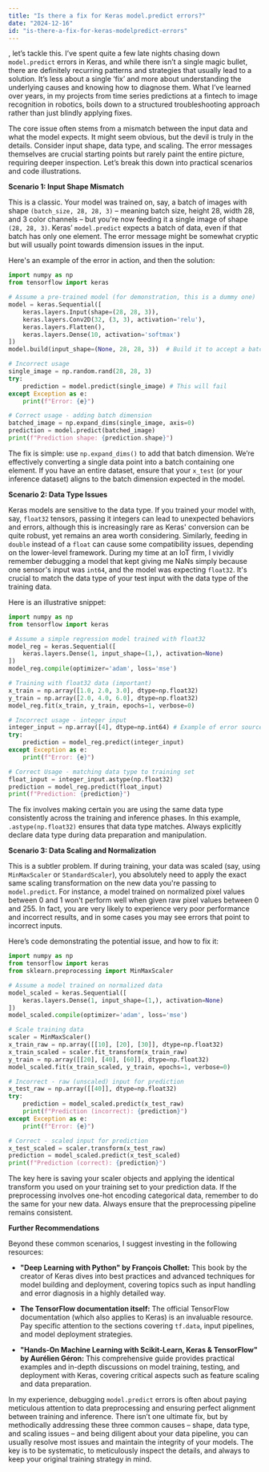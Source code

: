 ```yaml
---
title: "Is there a fix for Keras model.predict errors?"
date: "2024-12-16"
id: "is-there-a-fix-for-keras-modelpredict-errors"
---
```


, let’s tackle this. I’ve spent quite a few late nights chasing down `model.predict` errors in Keras, and while there isn’t a single magic bullet, there are definitely recurring patterns and strategies that usually lead to a solution. It’s less about a single ‘fix’ and more about understanding the underlying causes and knowing how to diagnose them. What I’ve learned over years, in my projects from time series predictions at a fintech to image recognition in robotics, boils down to a structured troubleshooting approach rather than just blindly applying fixes.

The core issue often stems from a mismatch between the input data and what the model expects. It might seem obvious, but the devil is truly in the details. Consider input shape, data type, and scaling. The error messages themselves are crucial starting points but rarely paint the entire picture, requiring deeper inspection. Let’s break this down into practical scenarios and code illustrations.

**Scenario 1: Input Shape Mismatch**

This is a classic. Your model was trained on, say, a batch of images with shape `(batch_size, 28, 28, 3)` – meaning batch size, height 28, width 28, and 3 color channels – but you're now feeding it a single image of shape `(28, 28, 3)`. Keras’ `model.predict` expects a batch of data, even if that batch has only one element. The error message might be somewhat cryptic but will usually point towards dimension issues in the input.

Here's an example of the error in action, and then the solution:

```python
import numpy as np
from tensorflow import keras

# Assume a pre-trained model (for demonstration, this is a dummy one)
model = keras.Sequential([
    keras.layers.Input(shape=(28, 28, 3)),
    keras.layers.Conv2D(32, (3, 3), activation='relu'),
    keras.layers.Flatten(),
    keras.layers.Dense(10, activation='softmax')
])
model.build(input_shape=(None, 28, 28, 3))  # Build it to accept a batch

# Incorrect usage
single_image = np.random.rand(28, 28, 3)
try:
    prediction = model.predict(single_image) # This will fail
except Exception as e:
    print(f"Error: {e}")

# Correct usage - adding batch dimension
batched_image = np.expand_dims(single_image, axis=0)
prediction = model.predict(batched_image)
print(f"Prediction shape: {prediction.shape}")
```

The fix is simple: use `np.expand_dims()` to add that batch dimension. We’re effectively converting a single data point into a batch containing one element. If you have an entire dataset, ensure that your `x_test` (or your inference dataset) aligns to the batch dimension expected in the model.

**Scenario 2: Data Type Issues**

Keras models are sensitive to the data type. If you trained your model with, say, `float32` tensors, passing it integers can lead to unexpected behaviors and errors, although this is increasingly rare as Keras' conversion can be quite robust, yet remains an area worth considering. Similarly, feeding in `double` instead of a `float` can cause some compatibility issues, depending on the lower-level framework. During my time at an IoT firm, I vividly remember debugging a model that kept giving me NaNs simply because one sensor's input was `int64`, and the model was expecting `float32`. It's crucial to match the data type of your test input with the data type of the training data.

Here is an illustrative snippet:

```python
import numpy as np
from tensorflow import keras

# Assume a simple regression model trained with float32
model_reg = keras.Sequential([
    keras.layers.Dense(1, input_shape=(1,), activation=None)
])
model_reg.compile(optimizer='adam', loss='mse')

# Training with float32 data (important)
x_train = np.array([1.0, 2.0, 3.0], dtype=np.float32)
y_train = np.array([2.0, 4.0, 6.0], dtype=np.float32)
model_reg.fit(x_train, y_train, epochs=1, verbose=0)

# Incorrect usage - integer input
integer_input = np.array([4], dtype=np.int64) # Example of error source
try:
    prediction = model_reg.predict(integer_input)
except Exception as e:
    print(f"Error: {e}")

# Correct Usage - matching data type to training set
float_input = integer_input.astype(np.float32)
prediction = model_reg.predict(float_input)
print(f"Prediction: {prediction}")
```
The fix involves making certain you are using the same data type consistently across the training and inference phases. In this example, `.astype(np.float32)` ensures that data type matches. Always explicitly declare data type during data preparation and manipulation.

**Scenario 3: Data Scaling and Normalization**

This is a subtler problem. If during training, your data was scaled (say, using `MinMaxScaler` or `StandardScaler`), you absolutely need to apply the exact same scaling transformation on the new data you're passing to `model.predict`. For instance, a model trained on normalized pixel values between 0 and 1 won't perform well when given raw pixel values between 0 and 255. In fact, you are very likely to experience very poor performance and incorrect results, and in some cases you may see errors that point to incorrect inputs.

Here’s code demonstrating the potential issue, and how to fix it:

```python
import numpy as np
from tensorflow import keras
from sklearn.preprocessing import MinMaxScaler

# Assume a model trained on normalized data
model_scaled = keras.Sequential([
    keras.layers.Dense(1, input_shape=(1,), activation=None)
])
model_scaled.compile(optimizer='adam', loss='mse')

# Scale training data
scaler = MinMaxScaler()
x_train_raw = np.array([[10], [20], [30]], dtype=np.float32)
x_train_scaled = scaler.fit_transform(x_train_raw)
y_train = np.array([[20], [40], [60]], dtype=np.float32)
model_scaled.fit(x_train_scaled, y_train, epochs=1, verbose=0)

# Incorrect - raw (unscaled) input for prediction
x_test_raw = np.array([[40]], dtype=np.float32)
try:
    prediction = model_scaled.predict(x_test_raw)
    print(f"Prediction (incorrect): {prediction}")
except Exception as e:
    print(f"Error: {e}")

# Correct - scaled input for prediction
x_test_scaled = scaler.transform(x_test_raw)
prediction = model_scaled.predict(x_test_scaled)
print(f"Prediction (correct): {prediction}")

```

The key here is saving your scaler objects and applying the identical transform you used on your training set to your prediction data. If the preprocessing involves one-hot encoding categorical data, remember to do the same for your new data. Always ensure that the preprocessing pipeline remains consistent.

**Further Recommendations**

Beyond these common scenarios, I suggest investing in the following resources:

*   **"Deep Learning with Python" by François Chollet:** This book by the creator of Keras dives into best practices and advanced techniques for model building and deployment, covering topics such as input handling and error diagnosis in a highly detailed way.

*   **The TensorFlow documentation itself:** The official TensorFlow documentation (which also applies to Keras) is an invaluable resource. Pay specific attention to the sections covering `tf.data`, input pipelines, and model deployment strategies.

*   **"Hands-On Machine Learning with Scikit-Learn, Keras & TensorFlow" by Aurélien Géron:** This comprehensive guide provides practical examples and in-depth discussions on model training, testing, and deployment with Keras, covering critical aspects such as feature scaling and data preparation.

In my experience, debugging `model.predict` errors is often about paying meticulous attention to data preprocessing and ensuring perfect alignment between training and inference. There isn’t one ultimate fix, but by methodically addressing these three common causes – shape, data type, and scaling issues – and being diligent about your data pipeline, you can usually resolve most issues and maintain the integrity of your models. The key is to be systematic, to meticulously inspect the details, and always to keep your original training strategy in mind.
